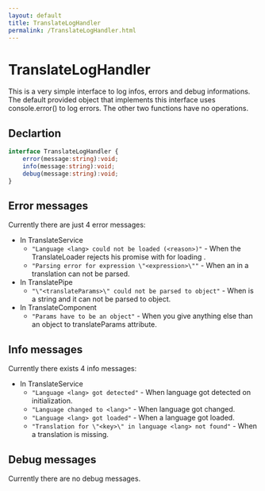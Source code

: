 ```yaml
---
layout: default
title: TranslateLogHandler
permalink: /TranslateLogHandler.html
---
```

# TranslateLogHandler

This is a very simple interface to log infos, errors and debug informations. The default provided object that
implements this interface uses console.error() to log errors. The other two functions have no operations.

## Declartion

```ts
interface TranslateLogHandler {
    error(message:string):void;
    info(message:string):void;
    debug(message:string):void;
}
```

## Error messages
Currently there are just 4 error messages:

- In TranslateService
  - `"Language <lang> could not be loaded (<reason>)"` - When the TranslateLoader rejects his promise with <reason> for loading <lang>.
  - `"Parsing error for expression \"<expression>\""` - When an <expression> in a translation can not be parsed.
- In TranslatePipe
  - `"\"<translateParams>\" could not be parsed to object"` - When <translateParams> is a string and it can not be parsed to object.
- In TranslateComponent
  - `"Params have to be an object"` - When you give anything else than an object to translateParams attribute.
    
## Info messages
Currently there exists 4 info messages:

- In TranslateService
  - `"Language <lang> got detected"` - When language got detected on initialization.
  - `"Language changed to <lang>"` - When language got changed.
  - `"Language <lang> got loaded"` - When a language got loaded.
  - `"Translation for \"<key>\" in language <lang> not found"` - When a translation is missing.
  
## Debug messages
Currently there are no debug messages.
